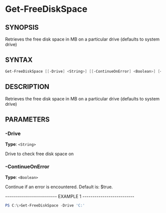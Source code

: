 Get-FreeDiskSpace
=================

SYNOPSIS
--------

Retrieves the free disk space in MB on a particular drive (defaults to
system drive)

SYNTAX
------

```powershell
Get-FreeDiskSpace [[-Drive] <String>] [[-ContinueOnError] <Boolean>] [<CommonParameters>]
```

DESCRIPTION
-----------

Retrieves the free disk space in MB on a particular drive (defaults to
system drive)

PARAMETERS
----------

### -Drive

**Type**: `<String>`

Drive to check free disk space on

### -ContinueOnError

**Type**: `<Boolean>`

Continue if an error is encountered. Default is: $true.

-------------------------- EXAMPLE 1 --------------------------

```powershell
PS C:\>Get-FreeDiskSpace -Drive 'C:'
```
